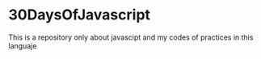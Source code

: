 # 30DaysOfJavascript
This is a repository only about javascipt and my codes of practices in this languaje
